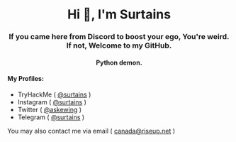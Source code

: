 <h1 align="center">Hi 👋, I'm Surtains</h1>
<h3 align="center">If you came here from Discord to boost your ego, You're weird. If not, Welcome to my GitHub.</h3>
<h4 align="center">Python demon.</h3>

<h4>My Profiles:</h4>

- TryHackMe ( <a href="https://tryhackme.com/p/Surtains">@surtains</a> )
- Instagram ( <a href="https://instagram.com/surtains">@surtains</a> )
- Twitter ( <a href="https://twitter.com/askewing">@askewing</a> )
- Telegram ( <a href="https://t.me/surtains">@surtains</a> )

You may also contact me via email ( <a href="mailto:canada@riseup.net">canada@riseup.net</a> )
